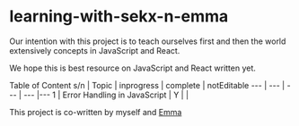 # learning-with-sekx-n-emma

Our intention with this project is to teach ourselves first and then the world extensively concepts in JavaScript and React.

We hope this is best resource on JavaScript and React written yet.

Table of Content
s/n | Topic | inprogress | complete | notEditable 
--- | --- | --- | --- |---
1 | Error Handling in JavaScript | Y |  |  

This project is co-written by myself and [Emma](https://github.com/Emmyekwe)
